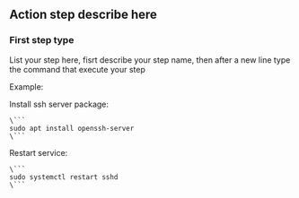 Action step describe here
------

### First step type
List your step here, fisrt describe your step name,
then after a new line type the command that execute your step

Example:

Install ssh server package:   
```
\```
sudo apt install openssh-server
\```
```

Restart service:   
```
\```
sudo systemctl restart sshd
\```
```
